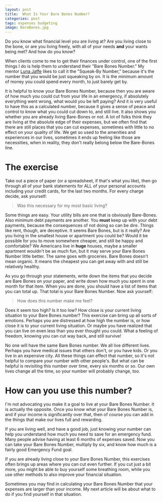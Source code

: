 ```yaml
---
layout: post
title:  What Is Your Bare Bones Number? 
categories: post
tags: expenses budgeting
image: BareBones.jpg
---
```


Do you know what financial level you are living at? Are you living close to the bone, or are you living freely, with all of your needs **and** your wants being met? And how do you know?

When clients come to me to get their finances under control, one of the first things I do is help them to understand their "Bare Bones Number." My mentor [Luna Jaffe](http://www.lunajaffe.com) likes to call it the "Squeak-By Number," because it's the number that you would be just squeaking by on. It is the minimum amount of money you could spend every month, to just barely get by.

<!--more-->

It is helpful to know your Bare Bones Number, because then you are aware of how much you could cut from your life in an emergency, if absolutely everything went wrong, what would you be left paying? And it is very useful to have this as a calculated number, because it gives a sense of peace and control to know what you could cut down to, and still live. It also shows you whether you are already living Bare-Bones or not. A lot of folks think they are living at the absolute edge of their expenses, but we often find that there are still places that you can cut expenses, sometimes with little to no effect on your  quality of life. We get so used to the amenities and experiences in our lives, sometimes it ends up feeling like those are necessities, when in reality, they don't really belong below the Bare-Bones line.

# The exercise
Take out a piece of paper (or a spreadsheet, if that's what you like), then go through all of your bank statements for ALL of your personal accounts including your credit cards, for the last two months. For every charge decide, ask yourself:

> Was this necessary for my most basic living?

Some things are easy. Your utility bills are one that is obviously Bare-Bones. Also minimum debt payments are another. You **must** keep up with your debt payments, because the consequences of not doing so can be dire. Things like rent, though, are deceptive. It seems Bare Bones, but is it really? Are you living in the smallest house or apartment you could be? Would it be possible for you to move somewhere cheaper, and still be happy and comfortable? We Americans live in **huge** houses, maybe a smaller apartment wouldn't be as much fun, but it may serve your Bare Bones Number little better. The same goes with groceries. Bare Bones doesn't mean organic. It means the cheapest you can get away with and still be relatively healthy.

As you go through your statements, write down the items that you decide are Bare Bones on your paper, and write down how much you spent in one month for that item. When you are done, you should have a list of items that you can total up. That total is your Bare Bones Number. Now ask yourself:

> How does this number make me feel?

Does it seem too high? Is it too low? How close is your current living situation to your Bare Bones number? This exercise can bring up all sorts of emotions. Perhaps you are distressed at how high the number is, or how close it is to your current living situation. Or maybe you have realized that you can live on even less than you ever thought you could. What a feeling of freedom, knowing you can cut way back, and still survive!

No one will have the same Bare Bones number. We all live different lives. Perhaps you have medical issues that others don't, or you have kids. Or you live in an expensive city. All these things can effect that number, so it's not helpful to compare your number with other people's. But what can be helpful is revisiting this number over time, every six months or so. Our own lives change all the time, so your number will probably change, too.

# How can you use this number?
I'm not advocating you make it a goal to live at your Bare Bones Number. It is actually the opposite. Once you know what your Bare Bones Number is, and if your income is significantly over that, then of course you can add in the things that make our lives full and rewarding.

If you are living well, and have a good job, just knowing your number can help you understand how much you need to save for an emergency fund. Many people advise having at least 6 months of expenses saved. Now you can take your Bare Bones Number, multiply by six, and know how much is a fairly good Emergency Fund goal.

If you are already living close to your Bare Bones Number, this exercises often brings up areas where you can cut even further. If you cut just a bit more, you might be able to buy yourself some breathing room, while you use other methods to also improve your financial situation.

Sometimes you may find in calculating your Bare Bones Number that your expenses are larger than your income. My next article will be about what to do if you find yourself in that situation.